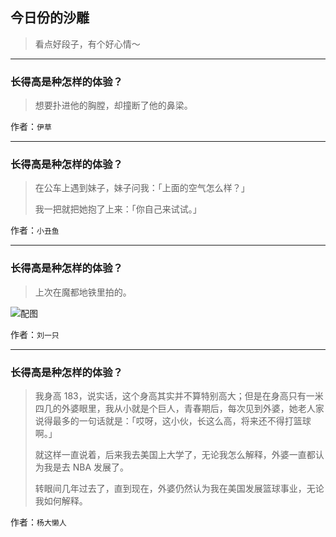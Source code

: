 ## 今日份的沙雕

> 看点好段子，有个好心情～


 
---

### 长得高是种怎样的体验？

> 想要扑进他的胸膛，却撞断了他的鼻梁。


作者：`伊草`

---

### 长得高是种怎样的体验？

> 在公车上遇到妹子，妹子问我：「上面的空气怎么样？」
> 
> 我一把就把她抱了上来：「你自己来试试。」


作者：`小丑鱼`

---

### 长得高是种怎样的体验？

> 上次在魔都地铁里拍的。



![配图](http://pic1.zhimg.com/70/d1bb205d3e110735e0fb1b91c106ab80_b.jpg)


作者：`刘一只`

---

### 长得高是种怎样的体验？

> 我身高 183，说实话，这个身高其实并不算特别高大；但是在身高只有一米四几的外婆眼里，我从小就是个巨人，青春期后，每次见到外婆，她老人家说得最多的一句话就是：「哎呀，这小伙，长这么高，将来还不得打篮球啊。」
> 
> 就这样一直说着，后来我去美国上大学了，无论我怎么解释，外婆一直都认为我是去 NBA 发展了。
> 
> 转眼间几年过去了，直到现在，外婆仍然认为我在美国发展篮球事业，无论我如何解释。


作者：`杨大懒人`